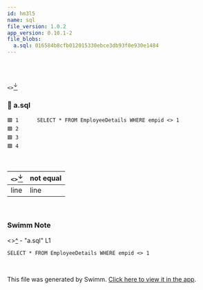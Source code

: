```yaml
---
id: hm3l5
name: sql
file_version: 1.0.2
app_version: 0.10.1-2
file_blobs:
  a.sql: 016584b8cfb012015330ebce3db93f0e930e1484
---
```


<br/>

<br/>

`<>`[<sup id="Z2vbrW9">↓</sup>](#f-Z2vbrW9)
<!-- NOTE-swimm-snippet: the lines below link your snippet to Swimm -->
### 📄 a.sql
```plsql
🟩 1      SELECT * FROM EmployeeDetails WHERE empid <> 1
🟩 2      
🟩 3      
🟩 4      
```

<br/>

|`<>`[<sup id="Z2vbrW9">↓</sup>](#f-Z2vbrW9)|not equal|
|-------------------------------------------|---------|
|line                                       |line     |

<br/>

<!-- THIS IS AN AUTOGENERATED SECTION. DO NOT EDIT THIS SECTION DIRECTLY -->
### Swimm Note

<span id="f-Z2vbrW9"><></span>[^](#Z2vbrW9) - "a.sql" L1
```plsql
SELECT * FROM EmployeeDetails WHERE empid <> 1
```

<br/>

This file was generated by Swimm. [Click here to view it in the app](https://swimm-web-app.web.app/repos/Z2l0aHViJTNBJTNBdDElM0ElM0FlcmFuLXN3aW1t/docs/hm3l5).